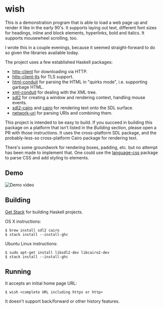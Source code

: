 # wish

This is a demonstration program that is able to load a web page up and
render it like in the early 90's. It supports laying out text,
different font sizes for headings, inline and block elements,
hyperlinks, bold and italics. It supports mousewheel scrolling,
too.

I wrote this in a couple evenings, because it seemed straight-forward
to do so given the libraries available today.

The project uses a few established Haskell packages:

* [http-client](https://www.stackage.org/package/http-client) for downloading via HTTP.
* [http-client-tls](https://www.stackage.org/package/http-client-tls) for TLS support.
* [html-conduit](https://www.stackage.org/package/html-conduit) for parsing the HTML in "quirks mode", i.e. supporting
  garbage HTML.
* [xml-conduit](https://www.stackage.org/package/xml-conduit) for dealing with the XML tree.
* [sdl2](https://www.stackage.org/package/sdl2) for creating a window and rendering context, handling mouse
  events.
* [sdl2-cairo](https://hackage.haskell.org/package/sdl2-cairo) and
  [cairo](https://www.stackage.org/package/cairo) for rendering text
  onto the SDL surface.
* [network-uri](https://www.stackage.org/package/network-uri) for parsing URIs and combining them.

This project is intended to be easy to build. If you succeed in
building this package on a platform that isn't listed in the
*Building* section, please open a PR with those instructions. It uses
the cross-platform SDL package, and the probably-less-so
cross-platform Cairo package for rendering text.

There's some groundwork for rendering boxes, padding, etc. but no
attempt has been made to implement that. One could use the
[language-css](http://hackage.haskell.org/package/language-css)
package to parse CSS and add styling to elements.

## Demo

![Demo video](http://i.imgur.com/189nfP4.gif)

## Building

[Get Stack](https://haskell-lang.org/get-started) for building Haskell
projects.

OS X instructions:

    $ brew install sdl2 cairo
    $ stack install --install-ghc

Ubuntu Linux instructions:

    $ sudo apt-get install libsdl2-dev libcairo2-dev
    $ stack install --install-ghc

## Running

It accepts an initial home page URL:

    $ wish <complete URL including https or http>

It doesn't support back/forward or other history features.
